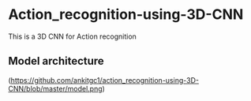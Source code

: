 # Action_recognition-using-3D-CNN

This is a 3D CNN for Action recognition

## Model architecture
(https://github.com/ankitgc1/action_recognition-using-3D-CNN/blob/master/model.png)
